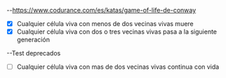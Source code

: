 --https://www.codurance.com/es/katas/game-of-life-de-conway

- [x] Cualquier célula viva con menos de dos vecinas vivas muere
- [X] Cualquier célula viva con dos o tres vecinas vivas pasa a la siguiente generación

--Test deprecados
- [ ] Cualquier célula viva con mas de dos vecinas vivas continua con vida